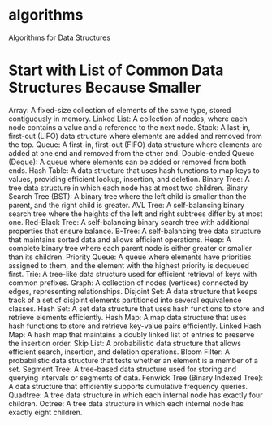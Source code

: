 # algorithms

Algorithms for Data Structures

# Start with List of Common Data Structures Because Smaller

Array: A fixed-size collection of elements of the same type, stored contiguously in memory.
Linked List: A collection of nodes, where each node contains a value and a reference to the next node.
Stack: A last-in, first-out (LIFO) data structure where elements are added and removed from the top.
Queue: A first-in, first-out (FIFO) data structure where elements are added at one end and removed from the other end.
Double-ended Queue (Deque): A queue where elements can be added or removed from both ends.
Hash Table: A data structure that uses hash functions to map keys to values, providing efficient lookup, insertion, and deletion.
Binary Tree: A tree data structure in which each node has at most two children.
Binary Search Tree (BST): A binary tree where the left child is smaller than the parent, and the right child is greater.
AVL Tree: A self-balancing binary search tree where the heights of the left and right subtrees differ by at most one.
Red-Black Tree: A self-balancing binary search tree with additional properties that ensure balance.
B-Tree: A self-balancing tree data structure that maintains sorted data and allows efficient operations.
Heap: A complete binary tree where each parent node is either greater or smaller than its children.
Priority Queue: A queue where elements have priorities assigned to them, and the element with the highest priority is dequeued first.
Trie: A tree-like data structure used for efficient retrieval of keys with common prefixes.
Graph: A collection of nodes (vertices) connected by edges, representing relationships.
Disjoint Set: A data structure that keeps track of a set of disjoint elements partitioned into several equivalence classes.
Hash Set: A set data structure that uses hash functions to store and retrieve elements efficiently.
Hash Map: A map data structure that uses hash functions to store and retrieve key-value pairs efficiently.
Linked Hash Map: A hash map that maintains a doubly linked list of entries to preserve the insertion order.
Skip List: A probabilistic data structure that allows efficient search, insertion, and deletion operations.
Bloom Filter: A probabilistic data structure that tests whether an element is a member of a set.
Segment Tree: A tree-based data structure used for storing and querying intervals or segments of data.
Fenwick Tree (Binary Indexed Tree): A data structure that efficiently supports cumulative frequency queries.
Quadtree: A tree data structure in which each internal node has exactly four children.
Octree: A tree data structure in which each internal node has exactly eight children.

